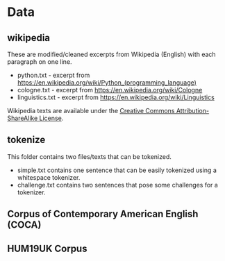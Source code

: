 # Data

## wikipedia

These are modified/cleaned excerpts from Wikipedia (English) with each paragraph on one line.

* python.txt - excerpt from https://en.wikipedia.org/wiki/Python_(programming_language)
* cologne.txt - excerpt from https://en.wikipedia.org/wiki/Cologne
* linguistics.txt - excerpt from https://en.wikipedia.org/wiki/Linguistics

Wikipedia texts are available under the [Creative Commons Attribution-ShareAlike License](https://en.wikipedia.org/wiki/Wikipedia:Text_of_Creative_Commons_Attribution-ShareAlike_3.0_Unported_License).

## tokenize

This folder contains two files/texts that can be tokenized.

* simple.txt contains one sentence that can be easily tokenized using a whitespace tokenizer.
* challenge.txt contains two sentences that pose some challenges for a tokenizer.

## Corpus of Contemporary American English (COCA)

## HUM19UK Corpus